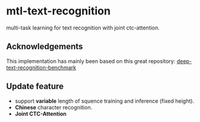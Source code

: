 # mtl-text-recognition
multi-task learning for text recognition with joint ctc-attention.
## Acknowledgements
This implementation has mainly been based on this great repository: [deep-text-recognition-benchmark](https://github.com/clovaai/deep-text-recognition-benchmark)
## Update feature
+ support **variable** length of squence training and inference (fixed height).
+ **Chinese** character recognition.
+ **Joint CTC-Attention**
